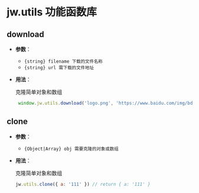 # jw.utils 功能函数库

## download

- **参数**：
  - `{string} filename 下载的文件名称`
  - `{string} url 需下载的文件地址`

- **用法**：

  克隆简单对象和数组

  ``` js
   window.jw.utils.download('logo.png', 'https://www.baidu.com/img/bd_logo1.png?qua=high')
  ```

## clone

- **参数**：
  - `{Object|Array} obj 需要克隆的对象或数组`

- **用法**：

  克隆简单对象和数组

  ``` js
  jw.utils.clone({ a: '111' }) // return { a: '111' }
  ```